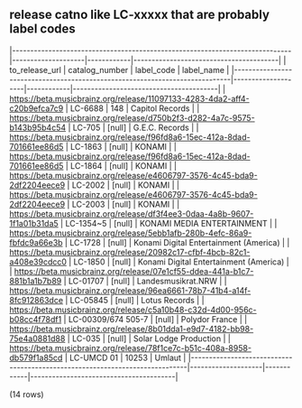 ## release catno like LC-xxxxx that are probably label codes

|-----------------------------------------------------------------------------|--------------------|------------|----------------------------------------|
|                               to_release_url                                |   catalog_number   | label_code |               label_name               |
|-----------------------------------------------------------------------------|--------------------|------------|----------------------------------------|
| <https://beta.musicbrainz.org/release/11097133-4283-4da2-aff4-c20b9efca7c9> | LC-6688            |        148 | Capitol Records                        |
| <https://beta.musicbrainz.org/release/d750b2f3-d282-4a7c-9575-b143b95b4c54> | LC-705             |     [null] | G.E.C. Records                         |
| <https://beta.musicbrainz.org/release/f96fd8a6-15ec-412a-8dad-701661ee86d5> | LC-1863            |     [null] | KONAMI                                 |
| <https://beta.musicbrainz.org/release/f96fd8a6-15ec-412a-8dad-701661ee86d5> | LC-1864            |     [null] | KONAMI                                 |
| <https://beta.musicbrainz.org/release/e4606797-3576-4c45-bda9-2df2204eece9> | LC-2002            |     [null] | KONAMI                                 |
| <https://beta.musicbrainz.org/release/e4606797-3576-4c45-bda9-2df2204eece9> | LC-2003            |     [null] | KONAMI                                 |
| <https://beta.musicbrainz.org/release/df3f4ee3-0daa-4a8b-9607-1f1a01b31da5> | LC-1354~5          |     [null] | KONAMI MEDIA ENTERTAINMENT             |
| <https://beta.musicbrainz.org/release/5ebb1afb-280b-4efc-86a9-fbfdc9a66e3b> | LC-1728            |     [null] | Konami Digital Entertainment (America) |
| <https://beta.musicbrainz.org/release/20982c17-cfbf-4bcb-82c1-a408e39cdcc0> | LC-1850            |     [null] | Konami Digital Entertainment (America) |
| <https://beta.musicbrainz.org/release/07e1cf55-ddea-441a-b1c7-881b1a1b7b89> | LC-01707           |     [null] | Landesmusikrat.NRW                     |
| <https://beta.musicbrainz.org/release/96ea6661-78b7-41b4-a14f-8fc912863dce> | LC-05845           |     [null] | Lotus Records                          |
| <https://beta.musicbrainz.org/release/c5a10b48-c32d-4d00-956c-b08cc4f78df1> | LC-00309/674 505-7 |     [null] | Polydor France                         |
| <https://beta.musicbrainz.org/release/8b01dda1-e9d7-4182-bb98-75e4a0881d88> | LC-035             |     [null] | Solar Lodge Production                 |
| <https://beta.musicbrainz.org/release/78f1ce7c-b51c-408a-8958-db579f1a85cd> | LC-UMCD 01         |      10253 | Umlaut                                 |
|-----------------------------------------------------------------------------|--------------------|------------|----------------------------------------|

(14 rows)


